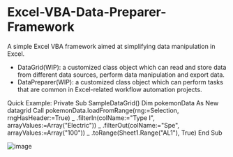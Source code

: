 # Excel-VBA-Data-Preparer-Framework
A simple Excel VBA framework aimed at simplifying data manipulation in Excel.
  - DataGrid(WIP): a customized class object which can read and store data from different data sources, perform data manipulation and export data.
  - DataPreparer(WIP): a customized class object which can perform tasks that are common in Excel-related workflow automation projects.

Quick Example: 
Private Sub SampleDataGrid()
    Dim pokemonData As New datagrid
    Call pokemonData.loadFromRange(rng:=Selection, rngHasHeader:=True) _
    .filterIn(colName:="Type I", arrayValues:=Array("Electric")) _
    .filterOut(colName:="Spe", arrayValues:=Array("100")) _
    .toRange(Sheet1.Range("AL1"), True)
End Sub

![image](https://user-images.githubusercontent.com/103709587/165398035-f6ec8540-9ebf-4493-a52f-b16d6062cf4a.png)
